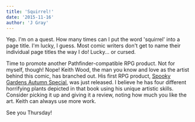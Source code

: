 ```yaml
---
title: 'Squirrel!'
date: '2015-11-16'
author: 'J Gray'
---
```


<p>Yep. I'm on a quest. How many times can I put the word 'squirrel' into a page title. I'm lucky, I guess. Most comic writers don't get to name their individual page titles the way I do! Lucky... or cursed. </p><p>Time to promote another Pathfinder-compatible RPG product. Not for myself, though! Nope! Keith Wood, the man you know and love as the artist behind this comic, has branched out. His first RPG product, <a href="http://www.drivethrurpg.com/product/166020/Spooky-Gardens-Autumn-Special" target="_blank">Spooky Gardens Autumn Special</a>, was just released. I believe he has four different horrifying plants depicted in that book using his unique artistic skills. Consider picking it up and giving it a review, noting how much you like the art. Keith can always use more work.</p><p>See you Thursday!</p>

